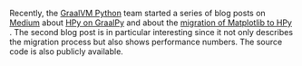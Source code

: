 <!--
.. title: HPy on GraalPy and Matplotlib/HPy
.. slug: hpy_on_graal_and_mpl
.. date: 2022-09-08 15:30:00 UTC
.. author: fangerer
.. tags:
.. category:
.. link:
.. description:
.. type: text
-->

Recently, the
[GraalVM Python](https://www.graalvm.org/python/) team started a series of blog
posts on [Medium](https://medium.com/graalvm) about
[HPy on GraalPy](https://medium.com/graalvm/hpy-better-python-c-api-in-practice-79328246e2f8)
and about the
[migration of Matplotlib to HPy](https://medium.com/graalvm/porting-matplotlib-from-c-api-to-hpy-aa32faa1f0b5)
. The second blog post is in particular interesting since it not only describes
the migration process but also shows performance numbers. The source code is
also publicly available.

<!--TEASER_END-->
